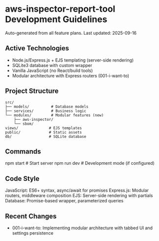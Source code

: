 ﻿# aws-inspector-report-tool Development Guidelines

Auto-generated from all feature plans. Last updated: 2025-09-16

## Active Technologies
- Node.js/Express.js + EJS templating (server-side rendering)
- SQLite3 database with custom wrapper
- Vanilla JavaScript (no React/build tools)
- Modular architecture with Express routers (001-i-want-to)

## Project Structure
```
src/
├── models/          # Database models
├── services/        # Business logic
└── modules/         # Modular features (new)
    ├── aws-inspector/
    └── sbom/
views/              # EJS templates
public/             # Static assets
db/                 # SQLite database
```

## Commands
npm start           # Start server
npm run dev         # Development mode (if configured)

## Code Style
JavaScript: ES6+ syntax, async/await for promises
Express.js: Modular routers, middleware composition
EJS: Server-side rendering with partials
Database: Promise-based wrapper, parameterized queries

## Recent Changes
- 001-i-want-to: Implementing modular architecture with tabbed UI and settings persistence

<!-- MANUAL ADDITIONS START -->
<!-- MANUAL ADDITIONS END -->
